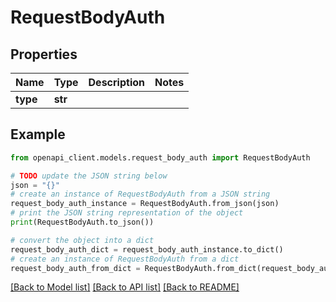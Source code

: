 # RequestBodyAuth


## Properties

Name | Type | Description | Notes
------------ | ------------- | ------------- | -------------
**type** | **str** |  | 

## Example

```python
from openapi_client.models.request_body_auth import RequestBodyAuth

# TODO update the JSON string below
json = "{}"
# create an instance of RequestBodyAuth from a JSON string
request_body_auth_instance = RequestBodyAuth.from_json(json)
# print the JSON string representation of the object
print(RequestBodyAuth.to_json())

# convert the object into a dict
request_body_auth_dict = request_body_auth_instance.to_dict()
# create an instance of RequestBodyAuth from a dict
request_body_auth_from_dict = RequestBodyAuth.from_dict(request_body_auth_dict)
```
[[Back to Model list]](../README.md#documentation-for-models) [[Back to API list]](../README.md#documentation-for-api-endpoints) [[Back to README]](../README.md)


